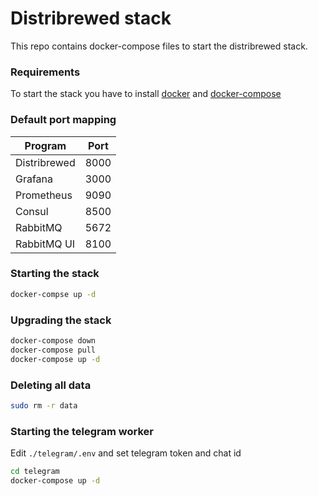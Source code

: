 # Distribrewed stack
This repo contains docker-compose files to start the distribrewed stack.

### Requirements
To start the stack you have to install [docker](https://docs.docker.com/engine/installation/) and [docker-compose](https://docs.docker.com/compose/install/)

### Default port mapping

Program | Port
 --- | ---
Distribrewed | 8000
Grafana | 3000
Prometheus | 9090
Consul | 8500
RabbitMQ | 5672
RabbitMQ UI | 8100


### Starting the stack

```bash
docker-compse up -d
```

### Upgrading the stack
```bash
docker-compose down
docker-compose pull
docker-compose up -d
```

### Deleting all data
```bash
sudo rm -r data
```

### Starting the telegram worker

Edit `./telegram/.env` and set telegram token and chat id

```bash
cd telegram
docker-compose up -d
```